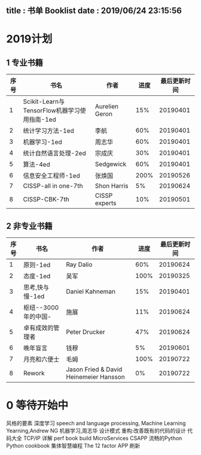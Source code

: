 title : 书单 Booklist
date : 2019/06/24 23:15:56 
---

# 2019计划


## 1 专业书籍

序号|书名|作者|进度|最后更新时间
---|---|---|---|---
1|Scikit-Learn与TensorFlow机器学习使用指南-1ed|Aurelien Geron|15%|20190401
2|统计学习方法-1ed|李航|60%|20190401
3|机器学习-1ed|周志华|60%|20190401
4|统计自然语言处理-2ed|宗成庆|30%|20190401
5|算法-4ed|Sedgewick|60%|20190401
6|信息安全工程师-1ed|张焕国|200%|20190526
7|CISSP-all in one-7th|Shon Harris|5%|20190624
8|CISSP-CBK-7th|CISSP experts|10%|20190501




## 2 非专业书籍

序号|书名|作者|进度|最后更新时间
---|---|---|---|---
1|原则-1ed|Ray Dalio|60%|20190624
2|态度-1ed|吴军|100%|20190325
3|思考,快与慢-1ed|Daniel Kahneman|15%|20190401
4|枢纽--3000年的中国-|施展|11%|20190624
5|卓有成效的管理者|Peter Drucker|47%|20190624
6|晚年盲言|钱穆|5%|20190601
7|月亮和六便士|毛姆|100%|20190722
8|Rework|Jason Fried & David Heinemeier Hansson|0%|20190722





# 0 等待开始中

风格的要素
深度学习
speech and language processing,
Machine Learning Yearning,Andrew NG
机器学习,周志华
设计模式
重构:改善既有的代码的设计
代码大全
TCP/IP 详解
perf book
build MicroServices
CSAPP
流畅的Python
Python cookbook
集体智慧编程
The 12 factor APP
刷新